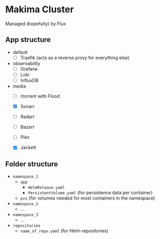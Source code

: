 # Makima Cluster

Managed (hopefully) by Flux

## App structure

- default
    - [ ] Traefik (acts as a reverse proxy for everything else)
- observability
    - [ ] Grafana
    - [ ] Loki
    - [ ] InfluxDB
- media
    - [ ] rtorrent with Flood
    - [x] Sonarr
    - [ ] Radarr
    - [ ] Bazarr
    - [ ] Plex
    - [x] Jackett


## Folder structure

- `namespace_1`
    - `app`
        - `HelmRelease.yaml`
        - `PersistentVolume.yaml` (for persistence data per container)
    - `pvs` (for volumes needed for most containers in the namespace)
- `namespace_2`
    - ...
- `namespace_3`
    - ...
- `repositories`
    - `name_of_repo.yaml` (for Helm repositories)